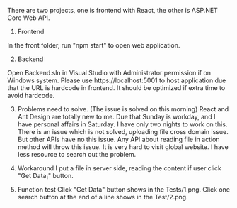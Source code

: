 There are two projects, one is frontend with React, the other is ASP.NET Core Web API.

1. Frontend

In the front folder, run "npm start" to open web application.

2. Backend

Open Backend.sln in Visual Studio with Administrator permission if on Windows system. Please use https://localhost:5001 to host application due that the URL is hardcode in frontend. It should be optimized if extra time to avoid hardcode.

3. Problems need to solve. (The issue is solved on this morning)
React and Ant Design are totally new to me. Due that Sunday is workday, and I have personal affairs in Saturday. I have only two nights to work on this.
There is an issue which is not solved, uploading file cross domain issue. But other APIs have no this issue. Any API about reading file in action method will throw this issue. It is very hard to visit global website. I have less resource to search out the problem. 

4. Workaround
I put a file in server side, reading the content if user click "Get Data¡" button.

5. Function test
Click "Get Data" button shows in the Tests/1.png.
Click one search button at the end of a line shows in the Test/2.png.
